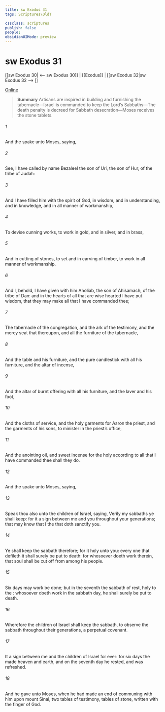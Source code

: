 ```yaml
---
title: sw Exodus 31
tags: Scriptures\OldT

cssclass: scriptures
publish: false
people:
obsidianUIMode: preview
---
```


# sw Exodus 31
[[sw Exodus 30| <-- sw Exodus 30]] | [[Exodus]] | [[sw Exodus 32|sw Exodus 32 --> ]]

[Online](https://churchofjesuschrist.org/study/scriptures/ot/ex/31?lang=eng)

> __Summary__
Artisans are inspired in building and furnishing the tabernacle—Israel is commanded to keep the Lord’s Sabbaths—The death penalty is decreed for Sabbath desecration—Moses receives the stone tablets.

###### 1 
And the  spake unto Moses, saying,

###### 2 
See, I have called by name Bezaleel the son of Uri, the son of Hur, of the tribe of Judah:

###### 3 
And I have filled him with the spirit of God, in wisdom, and in understanding, and in knowledge, and in all manner of workmanship,

###### 4 
To devise cunning works, to work in gold, and in silver, and in brass,

###### 5 
And in cutting of stones, to set  and in carving of timber, to work in all manner of workmanship.

###### 6 
And I, behold, I have given with him Aholiab, the son of Ahisamach, of the tribe of Dan: and in the hearts of all that are wise hearted I have put wisdom, that they may make all that I have commanded thee;

###### 7 
The tabernacle of the congregation, and the ark of the testimony, and the mercy seat that  thereupon, and all the furniture of the tabernacle,

###### 8 
And the table and his furniture, and the pure candlestick with all his furniture, and the altar of incense,

###### 9 
And the altar of burnt offering with all his furniture, and the laver and his foot,

###### 10 
And the cloths of service, and the holy garments for Aaron the priest, and the garments of his sons, to minister in the priest’s office,

###### 11 
And the anointing oil, and sweet incense for the holy  according to all that I have commanded thee shall they do.

###### 12 
And the  spake unto Moses, saying,

###### 13 
Speak thou also unto the children of Israel, saying, Verily my sabbaths ye shall keep: for it  a sign between me and you throughout your generations; that  may know that I  the  that doth sanctify you.

###### 14 
Ye shall keep the sabbath therefore; for it  holy unto you: every one that defileth it shall surely be put to death: for whosoever doeth  work therein, that soul shall be cut off from among his people.

###### 15 
Six days may work be done; but in the seventh  the sabbath of rest, holy to the : whosoever doeth  work in the sabbath day, he shall surely be put to death.

###### 16 
Wherefore the children of Israel shall keep the sabbath, to observe the sabbath throughout their generations,  a perpetual covenant.

###### 17 
It  a sign between me and the children of Israel for ever: for  six days the  made heaven and earth, and on the seventh day he rested, and was refreshed.

###### 18 
And he gave unto Moses, when he had made an end of communing with him upon mount Sinai, two tables of testimony, tables of stone, written with the finger of God.

